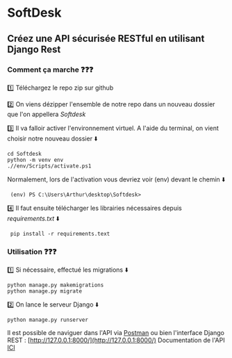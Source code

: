 # SoftDesk
## Créez une API sécurisée RESTful en utilisant Django Rest

### Comment ça marche :question::question::question:

:one:  Téléchargez le repo zip sur github 

:two:  On viens dézipper l'ensemble de notre repo dans un nouveau dossier que l'on appellera *_Softdesk_* 

:three:  Il va falloir activer l'environnement virtuel. A l'aide du terminal, on vient choisir notre nouveau dossier :arrow_down:

```
cd Softdesk
python -m venv env 
.//env/Scripts/activate.ps1

```

Normalement, lors de l'activation vous devriez voir (env) devant le chemin :arrow_down:

```
 (env) PS C:\Users\Arthur\desktop\Softdesk>

```

:four: Il faut ensuite télécharger les librairies nécessaires depuis *requirements.txt* :arrow_down: 

```
 pip install -r requirements.text

```

### Utilisation :question::question::question:


:one:  Si nécessaire, effectué les migrations :arrow_down: 

```
python manage.py makemigrations
python manage.py migrate

```

:two:  On lance le serveur Django :arrow_down: 

```
python manage.py runserver

```

Il est possible de naviguer dans l'API via [Postman](https://www.postman.com/) ou bien l'interface Django REST : [http://127.0.0.1:8000/](http://127.0.0.1:8000/)
Documentation de l'API [ICI](https://documenter.getpostman.com/view/26504381/2s93Y3tfDk)
